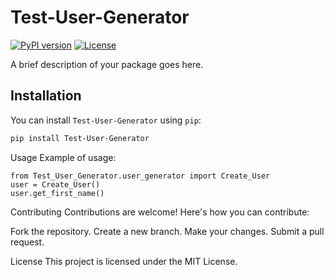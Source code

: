 # Test-User-Generator

[![PyPI version](https://badge.fury.io/py/Test-User-Generator.svg)](https://badge.fury.io/py/Test-User-Generator)
[![License](https://img.shields.io/badge/License-MIT-blue.svg)](https://opensource.org/licenses/MIT)

A brief description of your package goes here.

## Installation

You can install `Test-User-Generator` using `pip`:

```bash
pip install Test-User-Generator
```

Usage
Example of usage:
```
from Test_User_Generator.user_generator import Create_User
user = Create_User()
user.get_first_name()
```

Contributing
Contributions are welcome! Here's how you can contribute:

Fork the repository.
Create a new branch.
Make your changes.
Submit a pull request.

License
This project is licensed under the MIT License.